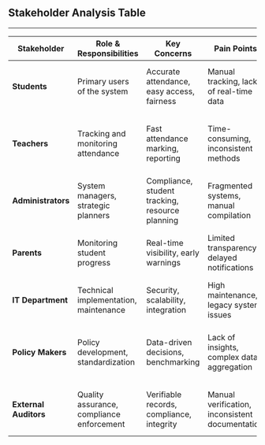 ## Stakeholder Analysis Table
---
| Stakeholder            | Role & Responsibilities                        | Key Concerns                                   | Pain Points                                       | Success Metrics                                  |
|------------------------|-----------------------------------------------|-----------------------------------------------|--------------------------------------------------|------------------------------------------------|
| **Students**           | Primary users of the system                   | Accurate attendance, easy access, fairness   | Manual tracking, lack of real-time data        | 95%+ accuracy, real-time access, clear rules  |
| **Teachers**          | Tracking and monitoring attendance             | Fast attendance marking, reporting           | Time-consuming, inconsistent methods           | 80% reduction in marking time, instant reports |
| **Administrators**    | System managers, strategic planners            | Compliance, student tracking, resource planning | Fragmented systems, manual compilation       | Digital tracking, predictive analytics        |
| **Parents**          | Monitoring student progress                     | Real-time visibility, early warnings         | Limited transparency, delayed notifications   | Instant alerts, detailed monthly reports      |
| **IT Department**     | Technical implementation, maintenance          | Security, scalability, integration           | High maintenance, legacy system issues        | 99.9% uptime, seamless integration            |
| **Policy Makers**     | Policy development, standardization            | Data-driven decisions, benchmarking          | Lack of insights, complex data aggregation    | Faster policy cycle, data-backed policies     |
| **External Auditors** | Quality assurance, compliance enforcement     | Verifiable records, compliance, integrity   | Manual verification, inconsistent documentation | Tamper-proof records, instant audit trails    |




